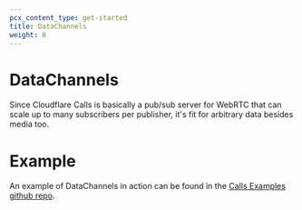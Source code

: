 ```yaml
---
pcx_content_type: get-started
title: DataChannels
weight: 8
---
```


# DataChannels

Since Cloudflare Calls is basically a pub/sub server for WebRTC that can scale up to many subscribers per publisher, it's fit for arbitrary data besides media too.

# Example

An example of DataChannels in action can be found in the [Calls Examples github repo](https://github.com/cloudflare/calls-examples/tree/main/echo-datachannels).